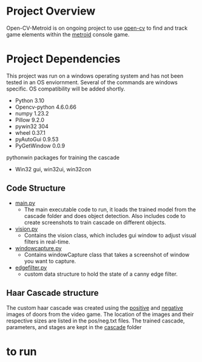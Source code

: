 # Project Overview
Open-CV-Metroid is on ongoing project to use [open-cv](https://opencv.org/) to find and track game elements within the [metroid](https://metroid.nintendo.com/) console game. 

# Project Dependencies
This project was run on a windows operating system and has not been tested in an OS enviornment. Several of the commands are windows specific. OS compatibility will be added shortly.
- Python 3.10
- Opencv-python 4.6.0.66
- numpy 1.23.2
- Pillow 9.2.0
- pywin32 304
- wheel 0.37.1
- pyAutoGui 0.9.53
- PyGetWindow 0.0.9

pythonwin packages for training the cascade
- Win32 gui, win32ui, win32con

## Code Structure 
- [main.py](https://github.com/Nkdiaz/Open-CV-Metroid/blob/master/main.py)
  - The main executable code to run, it loads the trained model from the cascade folder and does object detection. Also includes code to create screenshots to train cascade on different objects.
- [vision.py](https://github.com/Nkdiaz/Open-CV-Metroid/blob/master/vision.py)  
  - Contains the vision class, which includes gui window to adjust visual filters in real-time.
- [windowcapture.py](https://github.com/Nkdiaz/Open-CV-Metroid/blob/master/windowcapture.py)
  - Contains windowCapture class that takes a screenshot of window you want to capture.
- [edgefilter.py](https://github.com/Nkdiaz/Open-CV-Metroid/blob/master/edgefilter.py)
  - custom data structure to hold the state of a canny edge filter.

## Haar Cascade structure
The custom haar cascade was created using the [positive](https://github.com/Nkdiaz/Open-CV-Metroid/tree/master/positive) and [negative](https://github.com/Nkdiaz/Open-CV-Metroid/tree/master/negative) images of doors from the video game. The location of the images and their respective sizes are listed in the pos/neg.txt files. The trained cascade, parameters, and stages are kept in the [cascade](https://github.com/Nkdiaz/Open-CV-Metroid/tree/master/cascade) folder

# to run






